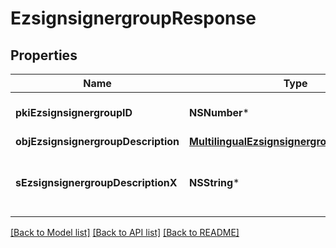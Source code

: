 # EzsignsignergroupResponse

## Properties
Name | Type | Description | Notes
------------ | ------------- | ------------- | -------------
**pkiEzsignsignergroupID** | **NSNumber*** | The unique ID of the Ezsignsignergroup | 
**objEzsignsignergroupDescription** | [**MultilingualEzsignsignergroupDescription***](MultilingualEzsignsignergroupDescription.md) |  | 
**sEzsignsignergroupDescriptionX** | **NSString*** | The Description of the Ezsignsignergroup in the language of the requester | [optional] 

[[Back to Model list]](../README.md#documentation-for-models) [[Back to API list]](../README.md#documentation-for-api-endpoints) [[Back to README]](../README.md)


